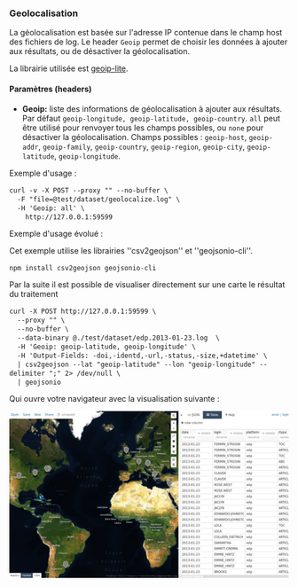 ### Geolocalisation ###

La géolocalisation est basée sur l'adresse IP contenue dans le champ host des fichiers de log. Le header `Geoip` permet de choisir les données à ajouter aux résultats, ou de désactiver la géolocalisation.

La librairie utilisée est [geoip-lite](https://github.com/bluesmoon/node-geoip).


#### Paramètres (headers) ####

* **Geoip:** liste des informations de géolocalisation à ajouter aux résultats. Par défaut `geoip-longitude, geoip-latitude, geoip-country`. `all` peut être utilisé pour renvoyer tous les champs possibles, ou `none` pour désactiver la géolocalisation. Champs possibles : `geoip-host`, `geoip-addr`, `geoip-family`, `geoip-country`, `geoip-region`, `geoip-city`, `geoip-latitude`, `geoip-longitude`.

Exemple d'usage :
```shell
curl -v -X POST --proxy "" --no-buffer \
  -F "file=@test/dataset/geolocalize.log" \
  -H 'Geoip: all' \
 	http://127.0.0.1:59599
```
Exemple d'usage évolué :

Cet exemple utilise les librairies ''csv2geojson'' et ''geojsonio-cli''.

```shell
npm install csv2geojson geojsonio-cli
```
Par la suite il est possible de visualiser directement sur une carte le résultat du traitement 
```shell
curl -X POST http://127.0.0.1:59599 \
  --proxy "" \
  --no-buffer \
  --data-binary @./test/dataset/edp.2013-01-23.log  \
  -H 'Geoip: geoip-latitude, geoip-longitude' \
  -H 'Output-Fields: -doi,-identd,-url,-status,-size,+datetime' \
  | csv2geojson --lat "geoip-latitude" --lon "geoip-longitude" --delimiter ";" 2> /dev/null \
  | geojsonio
```

Qui ouvre votre navigateur avec la visualisation suivante :

<img src="images/ezPAARSE-SR16-02.jpg" alt="EDP Sciences Anonyme" style="width: 600px"/>

